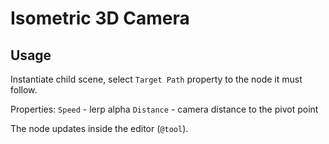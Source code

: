 # Isometric 3D Camera

## Usage

Instantiate child scene, select `Target Path` property to the node it must follow.

Properties:
`Speed` - lerp alpha
`Distance` - camera distance to the pivot point

The node updates inside the editor (`@tool`).
